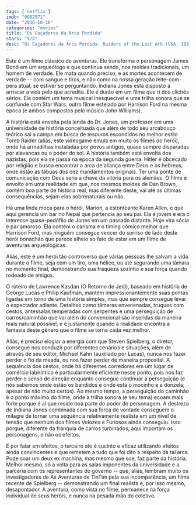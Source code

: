 ```yaml
---
tags: ['netflix']
imdb: "0082971"
date: "2016-10-16"
categories: "movies"
title: "Os Caçadores da Arca Perdida"
stars: "5/5"
desc: "Os Caçadores da Arca Perdida. Raiders of the Lost Ark (USA, 1981). Dirigido por Steven Spielberg. Escrito por Lawrence Kasdan, George Lucas, Philip Kaufman. Com Harrison Ford (Indy), Karen Allen (Marion Ravenwood), Paul Freeman (Dr. René Belloq), Ronald Lacey (Major Arnold Toht), John Rhys-Davies (Sallah), Denholm Elliott (Dr. Marcus Brody), Alfred Molina (Satipo), Wolf Kahler (Colonel Dietrich), Anthony Higgins (Gobler)."
---
```

Este é um filme clássico de aventuras. Ele transforma o personagem James Bond em um arqueólogo e que continua sendo, nos moldes tradicionais, um homem de verdade. Ele mata quando preciso, e as mortes acontecem de verdade -- com sangue e tiros, e não como na nossa geração leite-com-pera atual, se estiver se perguntando. Indiana Jones está disposto a arriscar a vida pelo que acredita. Ele é durão em um filme que ri dos clichês sérios. Ele contém um tema musical inesquecível e uma trilha sonora que se confunde com Star Wars, outro filme estelado por Harrison Ford na mesma época (e ambos compostos pelo músico John Williams).

A história está envolta pela lenda do Dr. Jones, um professor em uma universidade de história conceituada que além de todo seu arcabouço teórico sai a campo em busca de tesouros escondidos no melhor estilo Tomb Raider (aliás, este videogame emula em muito os filmes do herói), onde há armadilhas instaladas por povos antigos, quase sempre disparadas por alavancas ou o poder do sol. A história também está envolta dos nazistas, pois ela se passa na época da segunda guerra. Hitler é obcecado por religião e busca encontrar a arca de aliança entre Deus e os hebreus, onde estão as tábuas dos dez mandamentos originais. Ter uma ponte de comunicação com Deus seria a chave da vitória para os alemães. O filme é envolto em uma realidade em que, nos mesmos moldes de Dan Brown, contém boa parte de história real, mas diferente deste, vai até as últimas consequências, sejam elas sobrenaturais ou não.

Há uma linda moça para o herói, Marion, a estonteante Karen Allen, e que aqui gerencia um bar no Nepal que pertencia ao seu pai. Ela é jovem e era o interesse quase-pedófilo de Jones em um passado distante. Hoje vira sócia e par amoroso. Ela contém o carisma e o timing cômico melhor que Harrison Ford, mas ninguém consegue vencer do sorriso de lado deste herói bonachão que parece alheio ao fato de estar em um filme de aventuras arqueológicas.

Aliás, este é um herói tão controverso que várias pessoas lhe salvam a vida durante o filme, seja com um tiro, uma hélice, ou até segurando uma tâmara no momento final, demonstrando sua fraqueza sozinho e sua força quando rodeado de amigos.

O roteiro de Lawrence Kasdan (O Retorno de Jedi), baseado em história de George Lucas e Philip Kaufman, mantém impressionantemente suas pontas ligadas em torno de uma história simples, mas que sempre consegue levar o espectador adiante. Detalhes como tâmaras envenenadas, truques com cestos, antessalas temperadas com serpentes e uma perseguição de carros/caminhão que vai além do convencional são inseridas da maneira mais natural possível, e é justamente quando a realidade encontra a fantasia deste gênero que o filme se torna cada vez melhor.

Aliás, é preciso elogiar a energia com que Steven Spielberg, o diretor, consegue nos conduzir por diferentes cenários e situações, além de através de seu editor, Michael Kahn (auxiliado por Lucas), nunca nos fazer perder o fio da meada, ou nos fazer perder de maneira proposital. A sequência dos cestos, onde há diferentes corredores em um lugar de comércio labiríntico é particularmente eficiente nesse ponto, pois nos faz perder o senso de direção enquanto consegue continuar a perseguição (e nós sabemos onde estão os bandidos e onde está o mocinho e a donzela, apesar de não muito certos). Ao mesmo tempo, a perseguição do caminhão é o ponto máximo do filme, onde a trilha sonora (e seu tema) ecoam mais forte porque é aí que reside boa parte do poder do personagem. A destreza de Indiana Jones combinada com sua força de vontade conseguem o milagre de tornar uma sequência relativamente realista em um nível de tensão que nenhum dos filmes Velozes e Furiosos ainda conseguiu. Isso porque, diferente da franquia de carros turbinados, aqui importam os personagens, e não os efeitos.

E por falar em efeitos, o terceiro ato é sucinto e eficaz utilizando efeitos ainda convincentes e que remetem a tudo que foi dito a respeito da tal arca. Pode soar um deux ex machina, mas mesmo que soe, faz parte da história. Melhor mesmo, só a volta para as salas imponentes da universidade e a parceria com os representantes do governo -- que, aliás, lembram muito os investigadores de As Aventuras de TinTim pela sua incompetência, um filme recente de Spielberg -- demonstrando um final realista e, por isso mesmo, desapontador. A aventura, como vista no filme, permanece na força individual de seus heróis, e nunca na pesada mão do coletivo.
